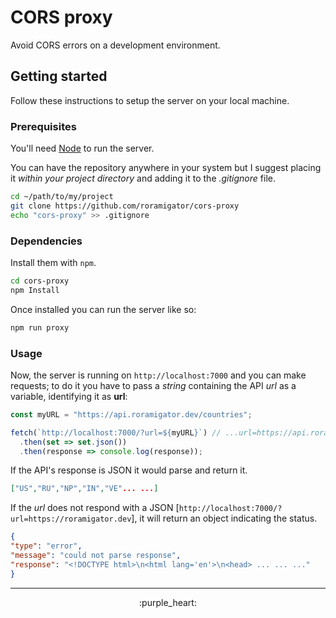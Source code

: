 # CORS proxy
Avoid CORS errors on a development environment.

## Getting started
Follow these instructions to setup the server on your local machine.

### Prerequisites
You'll need [Node](https://nodejs.org/en/about/releases/) to run the server.

You can have the repository anywhere in your system but I suggest placing it *within your project directory* and adding it to the *.gitignore* file.

```sh
cd ~/path/to/my/project
git clone https://github.com/roramigator/cors-proxy
echo "cors-proxy" >> .gitignore
```

### Dependencies
Install them with `npm`.

```sh
cd cors-proxy
npm Install
```

Once installed you can run the server like so:

```sh
npm run proxy
```

### Usage
Now, the server is running on `http://localhost:7000` and you can make requests; to do it you have to pass a *string* containing the API *url* as a variable, identifying it as **url**:

```javascript
const myURL = "https://api.roramigator.dev/countries";

fetch(`http://localhost:7000/?url=${myURL}`) // ...url=https://api.roramigator.dev/countries
  .then(set => set.json())
  .then(response => console.log(response));
```

If the API's response is JSON it would parse and return it.

```json
["US","RU","NP","IN","VE"... ...]
```

If the *url* does not respond with a JSON [`http://localhost:7000/?url=https://roramigator.dev`], it will return an object indicating the status.

```json
{
"type": "error",
"message": "could not parse response",
"response": "<!DOCTYPE html>\n<html lang='en'>\n<head> ... ... ..."
}

```

---
<center>:purple_heart:</center>

